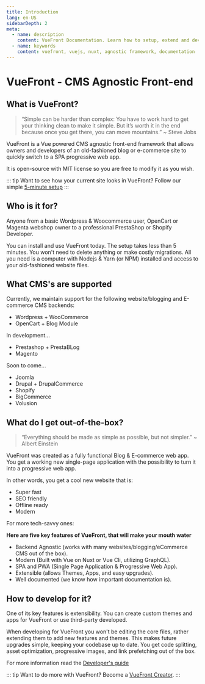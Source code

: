 ```yaml
---
title: Introduction
lang: en-US
sidebarDepth: 2
meta:
  - name: description
    content: VueFront Documentation. Learn how to setup, extend and develop your fully functional SPA and PWA frontend.
  - name: keywords
    content: vuefront, vuejs, nuxt, agnostic framework, documentation
---
```

# VueFront - CMS Agnostic Front-end
## What is VueFront?

> “Simple can be harder than complex: You have to work hard to get your thinking clean to make it simple. But it’s worth it in the end because once you get there, you can move mountains.” ~ Steve Jobs

VueFront is a Vue powered CMS agnostic front-end framework that allows owners and developers of an old-fashioned blog or e-commerce site to quickly switch to a SPA progressive web app. 

It is open-source with MIT license so you are free to modify it as you wish.

::: tip
Want to see how your current site looks in VueFront? Follow our simple [5-minute setup](/guide/setup.html)
:::

## Who is it for?

Anyone from a basic Wordpress & Woocommerce user, OpenCart or Magenta webshop owner to a professional PrestaShop or Shopify Developer. 

You can install and use VueFront today. The setup takes less than 5 minutes. You won't need to delete anything or make costly migrations. All you need is a computer with Nodejs & Yarn (or NPM) installed and access to your old-fashioned website files. 

## What CMS's are supported

Currently, we maintain support for the following website/blogging and E-commerce CMS backends:
- Wordpress + WooCommerce
- OpenCart + Blog Module

In development...
- Prestashop + PrestaBLog
- Magento

Soon to come...
- Joomla
- Drupal + DrupalCommerce
- Shopify
- BigCommerce
- Volusion

## What do I get out-of-the-box?
> “Everything should be made as simple as possible, but not simpler.” ~ Albert Einstein

VueFront was created as a fully functional Blog & E-commerce web app. You get a working new single-page application with the possibility to turn it into a progressive web app. 

In other words, you get a cool new website that is: 

- Super fast
- SEO friendly
- Offline ready
- Modern 

For more tech-savvy ones:

**Here are five key features of VueFront, that will make your mouth water**

- Backend Agnostic (works with many websites/blogging/eCommerce CMS out of the box).
- Modern (Built with Vue on Nuxt or Vue Cli, utilizing GraphQL).
- SPA and PWA (Single Page Application & Progressive Web App).
- Extensible (allows Themes, Apps, and easy upgrades).
- Well documented (we know how important documentation is).

## How to develop for it?

One of its key features is extensibility. You can create custom themes and apps for VueFront or use third-party developed. 

When developing for VueFront you won't be editing the core files, rather extending them to add new features and themes. This makes future upgrades simple, keeping your codebase up to date. You get code splitting, asset optimization, progressive images, and link prefetching out of the box.

For more information read the [Developer's guide](/develop/)

::: tip
Want to do more with VueFront? Become a [VueFront Creator](/support.html).
:::
